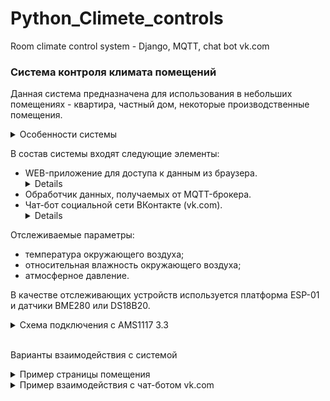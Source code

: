 # Python_Climete_controls
 Room climate control system - Django, MQTT, chat bot vk.com

### Система контроля климата помещений
Данная система предназначена для использования в небольших помещениях - квартира, частный дом, некоторые производственные помещения.
<details>
 <summary>
  Особенности системы
 </summary>
  * Технология Wi-Fi для организации сети устройств.
  * Протокол MQTT для передачи данных между считывающими устройствами.
  * В качестве MQTT-брокера используется Mosquitto.
  * В качестве основного устройства используется RaspberyyPi 3 Model B.
  * СУБД PostgreSQL.
</details>

В состав системы входят следующие элементы:
 * WEB-приложение для доступа к данным из браузера.<details>Используется Django Framework, Bootstrap4, AJAX JQuery, Chart.js</details>
 * Обработчик данных, получаемых от MQTT-брокера.
 * Чат-бот социальной сети ВКонтакте (vk.com).<details>Для построения графиков используется библиотека Matplotlib</details>

Отслеживаемые параметры:
 - температура окружающего воздуха;
 - относительная влажность окружающего воздуха;
 - атмосферное давление.

В качестве отслеживающих устройств используется платформа ESP-01 и датчики BME280 или DS18B20.
<details><summary>Схема подключения с AMS1117 3.3</summary>
<img src="https://raw.githubusercontent.com/On-Luck/Python_Climete_controls/master/Climate_controls_system/ESP-01(S)/ESP-01%26BME280_схема.png">

<center><img src="https://raw.githubusercontent.com/On-Luck/Python_Climete_controls/master/Climate_controls_system/ESP-01(S)/ESP01%26DS18B20.png" width=250px></center>
</details>
&nbsp;

Варианты взаимодействия с системой
<details><summary>Пример страницы помещения</summary>
<img src="https://raw.githubusercontent.com/On-Luck/Python_Climete_controls/master/Climate_controls_system/room_example.png">
</details>
<details><summary>Пример взаимодействия с чат-ботом vk.com</summary>
Для взаимодействия с чат-ботом используются клавиатуры помещений и функций.

### Пример диалога
<center><img src="https://raw.githubusercontent.com/On-Luck/Python_Climete_controls/master/Climate_controls_system/vkbot/dialog_example.jpg" width=250x></center>

### Пример графиков
<center><img src="https://raw.githubusercontent.com/On-Luck/Python_Climete_controls/master/Climate_controls_system/vkbot/graphs_example.jpg"></center>

</details>
